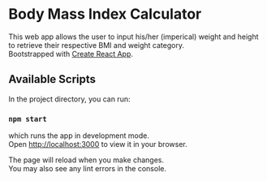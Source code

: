 # Body Mass Index Calculator
This web app allows the user to input his/her (imperical) weight and height to retrieve their respective BMI and weight category. \
Bootstrapped with [Create React App](https://github.com/facebook/create-react-app).

## Available Scripts

In the project directory, you can run:
### `npm start`
which runs the app in development mode.\
Open [http://localhost:3000](http://localhost:3000) to view it in your browser.

The page will reload when you make changes.\
You may also see any lint errors in the console.

